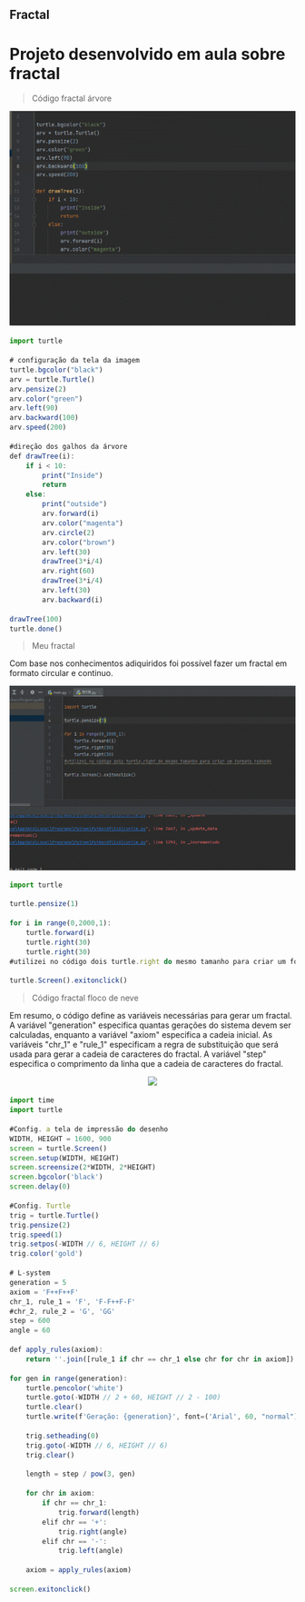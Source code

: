 ## Fractal

<h1>Projeto desenvolvido em aula sobre fractal</h1>

>Código fractal árvore

<p align="center">
    <img src="img/arvore.gif">
</p>

```javascript
import turtle

# configuração da tela da imagem
turtle.bgcolor("black")
arv = turtle.Turtle()
arv.pensize(2)
arv.color("green")
arv.left(90)
arv.backward(100)
arv.speed(200)

#direção dos galhos da árvore
def drawTree(i):
    if i < 10:
        print("Inside")
        return
    else:
        print("outside")
        arv.forward(i)
        arv.color("magenta")
        arv.circle(2)
        arv.color("brown")
        arv.left(30)
        drawTree(3*i/4)
        arv.right(60)
        drawTree(3*i/4)
        arv.left(30)
        arv.backward(i)

drawTree(100)
turtle.done()
```

>Meu fractal

Com base nos conhecimentos adiquiridos foi possível fazer um fractal em formato circular e continuo. 

<p align="center">
    <img src="img/meufractal.gif">
</p>

```javascript
import turtle

turtle.pensize(1)

for i in range(0,2000,1):
    turtle.forward(i)
    turtle.right(30)
    turtle.right(30)
#utilizei no código dois turtle.right do mesmo tamanho para criar um formato redondo

turtle.Screen().exitonclick()
```

>Código fractal floco de neve

 Em resumo, o código define as variáveis necessárias para gerar um fractal.
 A variável "generation" especifica quantas gerações do sistema devem ser calculadas, enquanto a variável "axiom"
 especifica a cadeia inicial. As variáveis "chr_1" e "rule_1" especificam a regra de substituição que será
 usada para gerar a cadeia de caracteres do fractal. A variável "step" especifica o comprimento da linha que a cadeia de caracteres do fractal. 

<p align="center">
    <img src="img/triangulo.gif">
</p>

```javascript
import time
import turtle

#Config. a tela de impressão do desenho
WIDTH, HEIGHT = 1600, 900
screen = turtle.Screen()
screen.setup(WIDTH, HEIGHT)
screen.screensize(2*WIDTH, 2*HEIGHT)
screen.bgcolor('black')
screen.delay(0)

#Config. Turtle
trig = turtle.Turtle()
trig.pensize(2)
trig.speed(1)
trig.setpos(-WIDTH // 6, HEIGHT // 6)
trig.color('gold')

# L-system
generation = 5
axiom = 'F++F++F'
chr_1, rule_1 = 'F', 'F-F++F-F'
#chr_2, rule_2 = 'G', 'GG'
step = 600
angle = 60

def apply_rules(axiom):
    return ''.join([rule_1 if chr == chr_1 else chr for chr in axiom])

for gen in range(generation):
    turtle.pencolor('white')
    turtle.goto(-WIDTH // 2 + 60, HEIGHT // 2 - 100)
    turtle.clear()
    turtle.write(f'Geração: {generation}', font=('Arial', 60, "normal"))

    trig.setheading(0)
    trig.goto(-WIDTH // 6, HEIGHT // 6)
    trig.clear()

    length = step / pow(3, gen)

    for chr in axiom:
        if chr == chr_1:
            trig.forward(length)
        elif chr == '+':
            trig.right(angle)
        elif chr == '-':
            trig.left(angle)

    axiom = apply_rules(axiom)

screen.exitonclick()
```